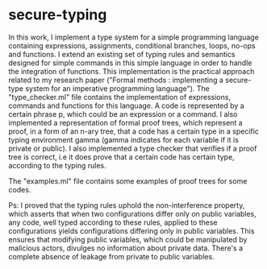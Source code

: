 # secure-typing

In this work, I implement a type system for a simple programming language containing expressions, assignments, conditional branches, loops, no-ops and functions. I extend an existing set of typing rules and semantics designed for simple commands in this simple language in order to handle the integration of functions. This implementation is the practical approach related to my research paper ("Formal methods : implementing a secure-type system for an imperative programming language"). The "type_checker.ml" file contains the implementation of expressions, commands and functions for this language. A code is represented by a certain phrase p, which could be an expression or a command. I also implemented a representation of formal proof trees, which represent a proof, in a form of an n-ary tree, that a code has a certain type in a specific typing environment gamma (gamma indicates for each variable if it is private or public). I also implemented a type checker that verifies if a proof tree is correct, i.e it does prove that a certain code has certain type, according to the typing rules.

The "examples.ml" file contains some examples of proof trees for some codes.

Ps: I proved that the typing rules uphold the non-interference property, which asserts that when two configurations differ only on public variables, any code, well typed according to these rules, applied to these configurations yields configurations differing only in public variables. This ensures that modifying public variables, which could be manipulated by malicious actors, divulges no information about private data. There's a complete absence of leakage from private to public variables.
